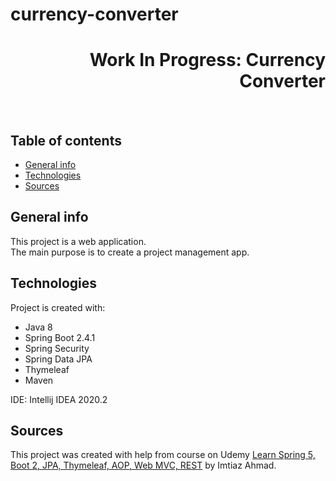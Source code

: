 # currency-converter
<h1 align="right">Work In Progress: Currency Converter</h1><br>

## Table of contents
* [General info](#general-info)
* [Technologies](#technologies)
* [Sources](#sources)

## General info
This project is a web application.  
The main purpose is to create a project management app.  

## Technologies
Project is created with:
* Java 8 
* Spring Boot 2.4.1
* Spring Security
* Spring Data JPA
* Thymeleaf  
* Maven  
  
IDE: Intellij IDEA 2020.2  

## Sources
This project was created with help from course on Udemy <a href="https://www.udemy.com/course/spring-framework-web-development-2020/">Learn Spring 5, Boot 2, JPA, Thymeleaf, AOP, Web MVC, REST</a> by Imtiaz Ahmad.

